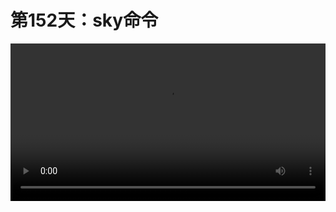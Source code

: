 # 第152天：sky命令

<video width="100%" controls controlslist="nodownload nofullscreen noremoteplayback" disablePictureInPicture>
  <source src="https://api.keepwork.com/ts-storage/siteFiles/20056/raw#1615331464311session152 sky命令.webm" type="video/webm">
  <source src="https://api.keepwork.com/ts-storage/siteFiles/20057/raw#1615331471556session152 sky命令_small.mp4" type="video/mp4" />
   
  你的浏览器不支持播放
</video>
<style>
video::-webkit-media-controls-fullscreen-button {
    display: none;
}
</style>
### 字幕

今天我们来学习一下如何用命令改变天空。
我们可以用sky命令，
这里是它所有的参数。
我们来看几个常用参数。
比如**执行命令cmd("/sky black")**
也就是**黑色天空**。
点击运行。
我们看无论当前是什么时间，天空都是黑色的。
这样我们可以模拟夜晚，灯火通明的特殊场景。
同理，cmd("/sky white")会将天空变成白色。
我们默认的**仿真天空**叫做**cmd("/sky sim")**。
sim是仿真的意思。
这里还有一些其他指令可以**控制云的多少，以及太阳或者月亮的大小**。
比如**cmd("/sky -cloud 0")**
那么云就没有了。
cmd("/sky -cloud 0.5")
天空就会有一些云。
sky命令还可以调整太阳的大小，
比如**cmd("/sky -sun 500 12")**
第一个500和太阳的大小有关。
12和太阳周围光晕的多少有关。
注意，第一个参数越小，太阳会越大。
我们改成100。
点击运行。
太阳就变大了。
同样，**sky命令还支持改变天空的模型**；
**改变天空的贴图**；
**改变月亮的大小**，等等。


### 动手练习

```
cmd("/sky white")
cmd("/sky black")
cmd("/sky sim")
cmd("/sky -cloud 0.1")
cmd("/sky -sun 500 12")

```